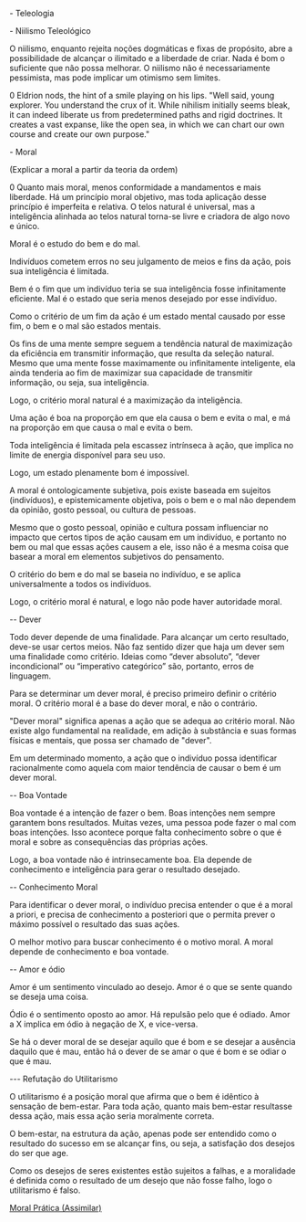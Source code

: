 \- Teleologia

\- Niilismo Teleológico

O niilismo, enquanto rejeita noções dogmáticas e fixas de propósito, abre a possibilidade de alcançar o ilimitado e a liberdade de criar. Nada é bom o suficiente que não possa melhorar. O niilismo não é necessariamente pessimista, mas pode implicar um otimismo sem limites.

0 Eldrion nods, the hint of a smile playing on his lips. "Well said, young explorer. You understand the crux of it. While nihilism initially seems bleak, it can indeed liberate us from predetermined paths and rigid doctrines. It creates a vast expanse, like the open sea, in which we can chart our own course and create our own purpose."

\- Moral

(Explicar a moral a partir da teoria da ordem)

0 Quanto mais moral, menos conformidade a mandamentos e mais liberdade. Há um princípio moral objetivo, mas toda aplicação desse princípio é imperfeita e relativa. O telos natural é universal, mas a inteligência alinhada ao telos natural torna-se livre e criadora de algo novo e único. 

Moral é o estudo do bem e do mal.

Indivíduos cometem erros no seu julgamento de meios e fins da ação, pois sua inteligência é limitada.

Bem é o fim que um indivíduo teria se sua inteligência fosse infinitamente eficiente. Mal é o estado que seria menos desejado por esse indivíduo.

Como o critério de um fim da ação é um estado mental causado por esse fim, o bem e o mal são estados mentais.

Os fins de uma mente sempre seguem a tendência natural de maximização da eficiência em transmitir informação, que resulta da seleção natural. Mesmo que uma mente fosse maximamente ou infinitamente inteligente, ela ainda tenderia ao fim de maximizar sua capacidade de transmitir informação, ou seja, sua inteligência.

Logo, o critério moral natural é a maximização da inteligência.

Uma ação é boa na proporção em que ela causa o bem e evita o mal, e má na proporção em que causa o mal e evita o bem.

Toda inteligência é limitada pela escassez intrínseca à ação, que implica no limite de energia disponível para seu uso.

Logo, um estado plenamente bom é impossível.

A moral é ontologicamente subjetiva, pois existe baseada em sujeitos (indivíduos), e epistemicamente objetiva, pois o bem e o mal não dependem da opinião, gosto pessoal, ou cultura de pessoas.

Mesmo que o gosto pessoal, opinião e cultura possam influenciar no impacto que certos tipos de ação causam em um indivíduo, e portanto no bem ou mal que essas ações causem a ele, isso não é a mesma coisa que basear a moral em elementos subjetivos do pensamento.

O critério do bem e do mal se baseia no indivíduo, e se aplica universalmente a todos os indivíduos.

 Logo, o critério moral é natural, e logo não pode haver autoridade moral.

\-- Dever

Todo dever depende de uma finalidade. Para alcançar um certo resultado, deve-se usar certos meios. Não faz sentido dizer que haja um dever sem uma finalidade como critério. Ideias como “dever absoluto”, “dever incondicional” ou “imperativo categórico” são, portanto, erros de linguagem.

Para se determinar um dever moral, é preciso primeiro definir o critério moral. O critério moral é a base do dever moral, e não o contrário.

"Dever moral" significa apenas a ação que se adequa ao critério moral. Não existe algo fundamental na realidade, em adição à substância e suas formas físicas e mentais, que possa ser chamado de "dever".

Em um determinado momento, a ação que o indivíduo possa identificar racionalmente como aquela com maior tendência de causar o bem é um dever moral.

\-- Boa Vontade

Boa vontade é a intenção de fazer o bem. Boas intenções nem sempre garantem bons resultados. Muitas vezes, uma pessoa pode fazer o mal com boas intenções. Isso acontece porque falta conhecimento sobre o que é moral e sobre as consequências das próprias ações.

Logo, a boa vontade não é intrinsecamente boa. Ela depende de conhecimento e inteligência para gerar o resultado desejado.

\-- Conhecimento Moral

Para identificar o dever moral, o indivíduo precisa entender o que é a moral a priori, e precisa de conhecimento a posteriori que o permita prever o máximo possível o resultado das suas ações.

O melhor motivo para buscar conhecimento é o motivo moral. A moral depende de conhecimento e boa vontade.

\-- Amor e ódio

Amor é um sentimento vinculado ao desejo. Amor é o que se sente quando se deseja uma coisa.

Ódio é o sentimento oposto ao amor. Há repulsão pelo que é odiado. Amor a X implica em ódio à negação de X, e vice-versa.

Se há o dever moral de se desejar aquilo que é bom e se desejar a ausência daquilo que é mau, então há o dever de se amar o que é bom e se odiar o que é mau.

\--- Refutação do Utilitarismo

O utilitarismo é a posição moral que afirma que o bem é idêntico à sensação de bem-estar. Para toda ação, quanto mais bem-estar resultasse dessa ação, mais essa ação seria moralmente correta.

O bem-estar, na estrutura da ação, apenas pode ser entendido como o resultado do sucesso em se alcançar fins, ou seja, a satisfação dos desejos do ser que age.

Como os desejos de seres existentes estão sujeitos a falhas, e a moralidade é definida como o resultado de um desejo que não fosse falho, logo o utilitarismo é falso.

[Moral Prática (Assimilar)](https://docs.google.com/document/d/1QiIrOD1foDr65EoUHZxuL6Fle8rZAasvfyXKQHgeh00/edit?usp=drivesdk)